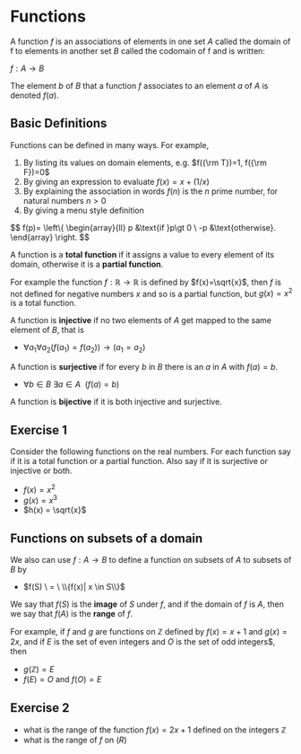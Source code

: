 # Functions
A function $f$ is an associations of elements in one set $A$ called the domain of f to elements in another set $B$ called the codomain of f
and is written:

$f: A \rightarrow  B$

The element $b$ of $B$ that a function $f$ associates to an element $a$ of $A$ is denoted $f(a)$.

## Basic Definitions

Functions can be defined in many ways. For example,
1. By listing its values on domain elements, e.g. $f({\rm T})=1, f({\rm F})=0$
2. By giving an expression to evaluate $f(x) = x + (1/x)$
3. By explaining the association in words $f(n)$ is the $n$ prime number, for natural numbers $n\gt 0$
4. By giving a menu style definition

$$
f(p)=
\left\\{
\begin{array}{ll}
p &\text{if }p\gt 0 \\ 
-p &\text{otherwise}.
\end{array} 
\right.
$$

A function is a **total function** if it assigns a value to every element of its domain, otherwise it is a **partial function**.

For example the function $f:\mathbb{R} \rightarrow \mathbb{R}$ is defined by $f(x)=\sqrt{x}$, then $f$ is not defined for negative
numbers $x$ and so is a partial function, but $g(x) = x^2$ is a total function.

A function is **injective** if no two elements of $A$ get mapped to the same element of $B$, that is
* $\forall a_1 \forall a_2 (f(a_1)=f(a_2)) \rightarrow (a_1=a_2)$

A function is **surjective** if for every $b$ in $B$ there is an $a$ in $A$ with $f(a)=b$.
* $\forall b\in B\ \exists a\in A \ \ (f(a)=b)$

A function is **bijective** if it is both injective and surjective.

## Exercise 1
Consider the following functions on the real numbers. 
For each function say if it is a total function or a partial function.
Also say if it is surjective or injective or both.
* $f(x)=x^2$  
* $g(x)=x^3$
* $h(x) = \sqrt{x}$


## Functions on subsets of a domain
We also can use $f:A\rightarrow B$ to define a function on subsets of $A$ to subsets of $B$ by
* $f(S) \ = \ \\{f(x)| x \in S\\}$

We say that $f(S)$ is the **image** of $S$ under $f$, and if the domain of $f$ is $A$, then
we say that $f(A)$ is the **range** of $f$.

For example, if $f$ and $g$ are functions on $\mathbb{Z}$ defined by $f(x)=x+1$ and $g(x)=2x$,
and if $E$ is the set of even integers and $O$ is the set of odd integers$, then
* $g(\mathbb{Z}) = E$
* $f(E)=O$ and $f(O)=E$

## Exercise 2
* what is the range of the function $f(x)=2x+1$ defined on the integers $\mathbb{Z}$
* what is the range of $f$ on $\mathbb(R)$





